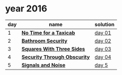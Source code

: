 # year 2016

| day | name | solution |
| --- | --- | --- |
| 1 | **[No Time for a Taxicab](https://adventofcode.com/2016/day/1)** | [day 01](/aoc/src/bin/aoc2016/aoc2016_01.rs) |
| 2 | **[Bathroom Security](https://adventofcode.com/2016/day/2)** | [day 02](/aoc/src/bin/aoc2016/aoc2016_02.rs) |
| 3 | **[Squares With Three Sides](https://adventofcode.com/2016/day/3)** | [day 03](/aoc/src/bin/aoc2016/aoc2016_03.rs) |
| 4 | **[Security Through Obscurity](https://adventofcode.com/2016/day/4)** | [day 04](/aoc/src/bin/aoc2016/aoc2016_04.rs) |
| 5 | **[Signals and Noise](https://adventofcode.com/2016/day/05)** | [day  5](/aoc/src/bin/aoc2016/aoc2016_05.rs) |
